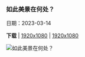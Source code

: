 ### 如此美景在何处？

日期：2023-03-14

**下载**  |  [1920x1080](https://cn.bing.com/th?id=OHR.AgueroSpain_ZH-CN9622864502_1920x1080.jpg)  |  [1920x1080](https://cn.bing.com/th?id=OHR.AgueroSpain_ZH-CN9622864502_UHD.jpg)

![如此美景在何处？](https://cn.bing.com/th?id=OHR.AgueroSpain_ZH-CN9622864502_1920x1080.jpg "阿圭罗村庄，西班牙 (© Andrea Comi/Getty Images)")

